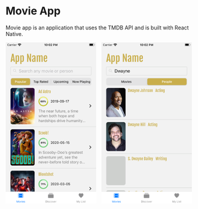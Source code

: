 # Movie App

Movie app is an application that uses the TMDB API and is built with React Native.

<img src="./src/assets/home.png" width="48%" style="margin-right:10px;">
<img src="./src/assets/search.png" width="48%">
